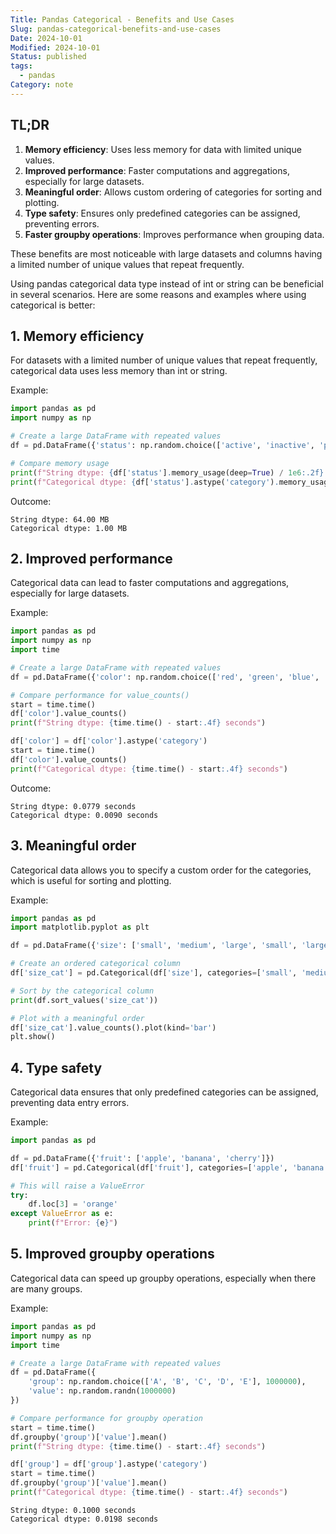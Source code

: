 ```yaml
---
Title: Pandas Categorical - Benefits and Use Cases
Slug: pandas-categorical-benefits-and-use-cases
Date: 2024-10-01
Modified: 2024-10-01
Status: published
tags:
  - pandas
Category: note
---
```


## TL;DR

1. **Memory efficiency**: Uses less memory for data with limited unique values.
2. **Improved performance**: Faster computations and aggregations, especially for large datasets.
3. **Meaningful order**: Allows custom ordering of categories for sorting and plotting.
4. **Type safety**: Ensures only predefined categories can be assigned, preventing errors.
5. **Faster groupby operations**: Improves performance when grouping data.

These benefits are most noticeable with large datasets and columns having a limited number of unique values that repeat frequently.

Using pandas categorical data type instead of int or string can be beneficial in several scenarios. Here are some reasons and examples where using categorical is better:

## 1. Memory efficiency

For datasets with a limited number of unique values that repeat frequently, categorical data uses less memory than int or string.

Example:
```python
import pandas as pd
import numpy as np

# Create a large DataFrame with repeated values
df = pd.DataFrame({'status': np.random.choice(['active', 'inactive', 'pending'], 1000000)})

# Compare memory usage
print(f"String dtype: {df['status'].memory_usage(deep=True) / 1e6:.2f} MB")
print(f"Categorical dtype: {df['status'].astype('category').memory_usage(deep=True) / 1e6:.2f} MB")
```

Outcome:
```
String dtype: 64.00 MB
Categorical dtype: 1.00 MB
```

## 2. Improved performance

Categorical data can lead to faster computations and aggregations, especially for large datasets.

Example:
```python
import pandas as pd
import numpy as np
import time

# Create a large DataFrame with repeated values
df = pd.DataFrame({'color': np.random.choice(['red', 'green', 'blue', 'yellow'], 1000000)})

# Compare performance for value_counts()
start = time.time()
df['color'].value_counts()
print(f"String dtype: {time.time() - start:.4f} seconds")

df['color'] = df['color'].astype('category')
start = time.time()
df['color'].value_counts()
print(f"Categorical dtype: {time.time() - start:.4f} seconds")
```

Outcome:
```
String dtype: 0.0779 seconds
Categorical dtype: 0.0090 seconds
```

## 3. Meaningful order

Categorical data allows you to specify a custom order for the categories, which is useful for sorting and plotting.

Example:
```python
import pandas as pd
import matplotlib.pyplot as plt

df = pd.DataFrame({'size': ['small', 'medium', 'large', 'small', 'large', 'medium']})

# Create an ordered categorical column
df['size_cat'] = pd.Categorical(df['size'], categories=['small', 'medium', 'large'], ordered=True)

# Sort by the categorical column
print(df.sort_values('size_cat'))

# Plot with a meaningful order
df['size_cat'].value_counts().plot(kind='bar')
plt.show()
```

## 4. Type safety

Categorical data ensures that only predefined categories can be assigned, preventing data entry errors.

Example:
```python
import pandas as pd

df = pd.DataFrame({'fruit': ['apple', 'banana', 'cherry']})
df['fruit'] = pd.Categorical(df['fruit'], categories=['apple', 'banana', 'cherry'])

# This will raise a ValueError
try:
    df.loc[3] = 'orange'
except ValueError as e:
    print(f"Error: {e}")
```

## 5. Improved groupby operations

Categorical data can speed up groupby operations, especially when there are many groups.

Example:
```python
import pandas as pd
import numpy as np
import time

# Create a large DataFrame with repeated values
df = pd.DataFrame({
    'group': np.random.choice(['A', 'B', 'C', 'D', 'E'], 1000000),
    'value': np.random.randn(1000000)
})

# Compare performance for groupby operation
start = time.time()
df.groupby('group')['value'].mean()
print(f"String dtype: {time.time() - start:.4f} seconds")

df['group'] = df['group'].astype('category')
start = time.time()
df.groupby('group')['value'].mean()
print(f"Categorical dtype: {time.time() - start:.4f} seconds")
```

```
String dtype: 0.1000 seconds 
Categorical dtype: 0.0198 seconds
```
